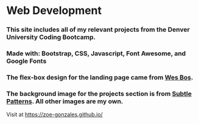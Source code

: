 # Web Development

### This site includes all of my relevant projects from the Denver University Coding Bootcamp.

### Made with: Bootstrap, CSS, Javascript, Font Awesome, and Google Fonts

### The flex-box design for the landing page came from [Wes Bos](https://www.youtube.com/watch?v=9eif30i26jg&t=1s).

### The background image for the projects section is from [Subtle Patterns](https://www.toptal.com/designers/subtlepatterns/). All other images are my own. 

Visit at https://zoe-gonzales.github.io/
